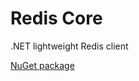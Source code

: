 # Redis Core
.NET lightweight Redis client

[NuGet package](https://www.nuget.org/packages/RedisCore)
